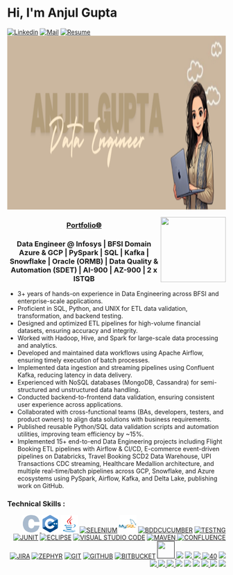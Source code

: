 <h1 align="left">Hi, I'm Anjul Gupta</h1>

[![Linkedin](https://img.shields.io/badge/LinkedIn-Anjul%20Gupta-blue?logo=Linkedin&logoColor=blue&labelColor=black)]([https://www.linkedin.com/in/ahmad-alsawalqeh/](https://www.linkedin.com/in/anjulgupta12/))
[![Mail](https://img.shields.io/badge/Gmail-anjulgupta125@gmail.com-blue?logo=Gmail&logoColor=blue&labelColor=black)](mailto:anjulgupta125@gmail.com)
[![Resume](https://img.shields.io/badge/Resume-Click%20here-blue?logo=Resume&logoColor=blue&labelColor=black)](https://docs.google.com/document/d/1b3qmgWypkM0T1DGK8RqJV1P54uHhjKdUOkwfzKWtAtU/edit)
<br>
<img width="1200" height="400" src="https://github.com/AnjulGupta12/AnjulGupta12/blob/main/AnjulBanner.png" alt="banner that says Anjul Gupta - data Engineer alongside a cartoon illustration" >

<a href="https://github.com/sponsors/M0nica"><img align="right" width="150" height="150" src="https://github.com/M0nica/M0nica/blob/main/octomonica/m0nica-octocat-rotating.gif?raw=true"></a>

<h3 align='center'><strong><a href="https://anjulgupta.wordpress.com/" target="_blank">Portfolio🌐</a></strong></h3>
<h3 align='center'>Data Engineer @ Infosys | BFSI Domain 
  <br>Azure & GCP | PySpark | SQL | Kafka | Snowflake | Oracle (ORMB) | Data Quality & Automation (SDET) | AI-900 | AZ-900 | 2 x ISTQB </h3>

- 3+ years of hands-on experience in Data Engineering across BFSI and enterprise-scale applications.
- Proficient in SQL, Python, and UNIX for ETL data validation, transformation, and backend testing.
- Designed and optimized ETL pipelines for high-volume financial datasets, ensuring accuracy and integrity.
- Worked with Hadoop, Hive, and Spark for large-scale data processing and analytics.
- Developed and maintained data workflows using Apache Airflow, ensuring timely execution of batch processes.
- Implemented data ingestion and streaming pipelines using Confluent Kafka, reducing latency in data delivery.
- Experienced with NoSQL databases (MongoDB, Cassandra) for semi-structured and unstructured data handling.
- Conducted backend-to-frontend data validation, ensuring consistent user experience across applications.
- Collaborated with cross-functional teams (BAs, developers, testers, and product owners) to align data solutions with business requirements.
- Published reusable Python/SQL data validation scripts and automation utilities, improving team efficiency by ~15%.
- Implemented 15+ end-to-end Data Engineering projects including Flight Booking ETL pipelines with Airflow & CI/CD, E-commerce event-driven pipelines on Databricks, Travel Booking SCD2 Data Warehouse, UPI Transactions CDC streaming, Healthcare Medallion architecture, and multiple real-time/batch pipelines across GCP, Snowflake, and Azure ecosystems using PySpark, Airflow, Kafka, and Delta Lake, publishing work on GitHub.
  
</h5>







<h3 align="left">Technical Skills :</h3>

  <p align="right"> 
  <a href="https://www.tutorialspoint.com/cprogramming/index.htm" target="_blank" rel="noreferrer"> <img src="https://raw.githubusercontent.com/devicons/devicon/master/icons/c/c-original.svg" alt="C" width="40" height="40"/> </a> 
  <a href="https://www.tutorialspoint.com/cplusplus/index.htm" target="_blank" rel="noreferrer"> <img src="https://raw.githubusercontent.com/devicons/devicon/master/icons/cplusplus/cplusplus-original.svg" alt="CPP" width="40" height="40"/></a> 
  <a href="https://www.tutorialspoint.com/java/index.htm" target="_blank" rel="noreferrer"> <img src="https://raw.githubusercontent.com/devicons/devicon/master/icons/java/java-original.svg" alt="JAVA" width="40" height="40"/></a> 
  <a href="https://www.tutorialspoint.com/selenium/index.htm" target="_blank" rel="noreferrer"> <img src="https://raw.githubusercontent.com/detain/svg-logos/780f25886640cef088af994181646db2f6b1a3f8/svg/selenium-logo.svg" alt="SELENIUM" width="40" height="40"/></a> 
  <a href="https://www.tutorialspoint.com/mysql/index.htm" target="_blank" rel="noreferrer">   <img src="https://raw.githubusercontent.com/devicons/devicon/master/icons/mysql/mysql-original-wordmark.svg" alt="MYSQL" width="40" height="40"/></a> 
  <a href="https://www.tutorialspoint.com/cucumber/index.htm" target="_blank" rel="noreferrer">   <img src="https://github.com/user-attachments/assets/e5cf0c82-64e5-41a9-a8dd-ed0bb14aff6f" alt="BDDCUCUMBER" width="40" height="40"/></a>
  <a href="https://www.tutorialspoint.com/testng/index.htm" target="_blank" rel="noreferrer">   <img src="https://github.com/user-attachments/assets/90871f36-cc2e-4fc1-8673-7011aab72f78" alt="TESTNG" width="40" height="40"/></a> 
  <a href="https://www.tutorialspoint.com/junit/index.htm" target="_blank" rel="noreferrer">   <img src="https://github.com/user-attachments/assets/2851a5d8-df39-4f5b-93cd-eb8c70224be2" alt="JUNIT" width="40" height="40"/></a> 
  <a href="" target="_blank" rel="noreferrer">   <img src="https://github.com/user-attachments/assets/d012ffb8-d9bd-4763-8478-067b70493eec" alt="ECLIPSE" width="60" height="40"/></a> 
  <a href="" target="_blank" rel="noreferrer">   <img src="https://github.com/user-attachments/assets/782d22c8-fa6f-466f-9eaf-a4ff91524a57" alt="VISUAL STUDIO CODE" width="40" height="40"/></a> 
  <a href="" target="_blank" rel="noreferrer">   <img src="https://cdn.jsdelivr.net/gh/devicons/devicon@latest/icons/maven/maven-original.svg" alt="MAVEN" width="40" height="40"/> </a> 
  <a href="" target="_blank" rel="noreferrer">              <img src="https://cdn.jsdelivr.net/gh/devicons/devicon@latest/icons/confluence/confluence-plain-wordmark.svg"  alt="CONFLUENCE" width="80" height="40"/></a> 
  <a href="" target="_blank" rel="noreferrer">   <img src="https://github.com/user-attachments/assets/58887125-079c-40c6-8fe5-bc27004ebe67" alt="JIRA" width="70" height="40"/></a> 
  <a href="" target="_blank" rel="noreferrer">   <img src="https://github.com/user-attachments/assets/73a3fc70-a814-4d79-ba0c-69dec50b4805" alt="ZEPHYR" width="40" height="40"/></a> 
  <a href="" target="_blank" rel="noreferrer">   <img src="https://github.com/user-attachments/assets/5e75e941-41f4-42b5-8a9a-14b45f702df7" alt="GIT" width="40" height="40"/></a>
  <a href="" target="_blank" rel="noreferrer">   <img src="https://github.com/user-attachments/assets/1efe1d74-6ac9-437d-a437-0953b04bcfe7" alt="GITHUB" width="42" height="40"/></a>
  <a href="" target="_blank" rel="noreferrer">   <img src="https://github.com/user-attachments/assets/205f5eff-d7c1-4381-8afa-fa7588181a23" alt="BITBUCKET" width="40" height="40"/></a>
    <a href="" target="blank" rel="noreferrer"> <img src="https://cdn.jsdelivr.net/gh/devicons/devicon@latest/icons/python/python-original.svg" alt="" width="40" height="40"/> </a>
    <a href="" target="blank" rel="noreferrer">           <img src="https://cdn.jsdelivr.net/gh/devicons/devicon@latest/icons/sqldeveloper/sqldeveloper-original.svg" /></a>
    <a href="" target="blank" rel="noreferrer">
            <img src="https://cdn.jsdelivr.net/gh/devicons/devicon@latest/icons/cassandra/cassandra-original-wordmark.svg" />
          </a>
    <a href="" target="blank" rel="noreferrer">
            <img src="https://cdn.jsdelivr.net/gh/devicons/devicon@latest/icons/mongodb/mongodb-original.svg" />
        </a>
    <a href="" target="blank" rel="noreferrer"><img src="https://github.com/trinodb/trino.io/blob/master/assets/trino.png" alt="40" width="40" /></a>
    <a href="" target="blank" rel="noreferrer">
            <img src="https://cdn.jsdelivr.net/gh/devicons/devicon@latest/icons/azure/azure-original.svg" />
          </a>
    <a href="" target="blank" rel="noreferrer">
            <img src="https://cdn.jsdelivr.net/gh/devicons/devicon@latest/icons/googlecloud/googlecloud-original-wordmark.svg" />
          </a>
    <a href="" target="blank" rel="noreferrer">
            <img src="https://cdn.jsdelivr.net/gh/devicons/devicon@latest/icons/amazonwebservices/amazonwebservices-plain-wordmark.svg" />
           </a>
    <a href="" target="blank" rel="noreferrer">
            <img src="https://cdn.jsdelivr.net/gh/devicons/devicon@latest/icons/apachespark/apachespark-original-wordmark.svg" />
          </a>
    <a href="" target="blank" rel="noreferrer"><img src="https://github.com/trinodb/trino.io/blob/master/assets/images/logos/apache-hive.png" /></a>
    <a href="" target="blank" rel="noreferrer"><img src="https://github.com/trinodb/trino.io/blob/master/assets/images/logos/snowflake.png" /></a>
    <a href="" target="blank" rel="noreferrer"><img src="https://github.com/trinodb/trino.io/blob/master/assets/images/logos/google-bigquery.png" /></a>
    <a href="" target="blank" rel="noreferrer">
            <img src="https://cdn.jsdelivr.net/gh/devicons/devicon@latest/icons/hadoop/hadoop-original.svg" />
          </a>
    <a href="" target="blank" rel="noreferrer"><img src="https://github.com/trinodb/trino.io/blob/master/assets/images/logos/apache-iceberg.png" /></a>
    <a href="" target="blank" rel="noreferrer"></a>
    <a href="" target="blank" rel="noreferrer">
            <img src="https://cdn.jsdelivr.net/gh/devicons/devicon@latest/icons/apachekafka/apachekafka-original.svg" />
          </a>
    <a href="" target="blank" rel="noreferrer"></a>
    <a href="" target="blank" rel="noreferrer"></a>
    <a href="" target="blank" rel="noreferrer"></a>
    <a href="" target="blank" rel="noreferrer"></a>
    <a href="" target="blank" rel="noreferrer"></a>
    <a href="" target="blank" rel="noreferrer"></a>

  </p>


  
            
          
  
  
<!-- <p align="center"><img align="center" src="https://github-readme-stats.vercel.app/api/top-langs?username=anjulgupta12&show_icons=true&locale=en&layout=compact" alt="anjulgupta12" width="300" /></p> -->

